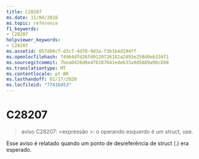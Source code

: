 ```yaml
---
title: C28207
ms.date: 11/04/2016
ms.topic: reference
f1_keywords:
- C28207
helpviewer_keywords:
- C28207
ms.assetid: 057d88cf-d3c7-4d70-9d3a-f3b1b4d194ff
ms.openlocfilehash: 74964dfd26fd9120726182a2493e25840eb334f1
ms.sourcegitcommit: 7bea0420d0e476287641edeb33a9d5689a98cb98
ms.translationtype: MT
ms.contentlocale: pt-BR
ms.lasthandoff: 02/17/2020
ms.locfileid: "77416453"
---
```

# <a name="c28207"></a>C28207

> aviso C28207: \<expressão >: o operando esquerdo é um struct, use.

Esse aviso é relatado quando um ponto de desreferência de struct (.) era esperado.
